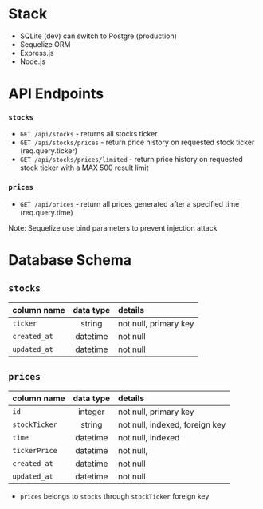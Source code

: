 # Stack

- SQLite (dev) can switch to Postgre (production)
- Sequelize ORM
- Express.js
- Node.js

# API Endpoints

### `stocks`

- `GET /api/stocks` - returns all stocks ticker
- `GET /api/stocks/prices` - return price history on requested stock ticker (req.query.ticker)
- `GET /api/stocks/prices/limited` - return price history on requested stock ticker with a MAX 500 result limit

### `prices`

- `GET /api/prices` - return all prices generated after a specified time (req.query.time)

Note: Sequelize use bind parameters to prevent injection attack

# Database Schema

## `stocks`

| column name  | data type | details               |
| :----------- | :-------: | :-------------------- |
| `ticker`     |  string   | not null, primary key |
| `created_at` | datetime  | not null              |
| `updated_at` | datetime  | not null              |

## `prices`

| column name   | data type | details                        |
| :------------ | :-------: | :----------------------------- |
| `id`          |  integer  | not null, primary key          |
| `stockTicker` |  string   | not null, indexed, foreign key |
| `time`        | datetime  | not null, indexed              |
| `tickerPrice` | datetime  | not null,                      |
| `created_at`  | datetime  | not null                       |
| `updated_at`  | datetime  | not null                       |

- `prices` belongs to `stocks` through `stockTicker` foreign key
